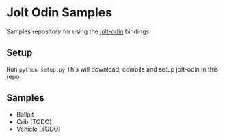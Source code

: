 # Jolt Odin Samples

Samples repository for using the [jolt-odin](https://gitlab.com/jrdurandt/jolt-odin) bindings

## Setup
Run `python setup.py` This will download, compile and setup jolt-odin in this repo

## Samples
- Ballpit
- Crib (TODO)
- Vehicle (TODO)
